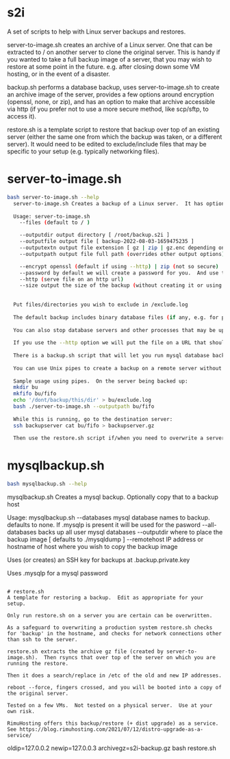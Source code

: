 # s2i

A set of scripts to help with Linux server backups and restores.

server-to-image.sh creates an archive of a Linux server.  One that can be extracted to / on another server to clone the original server.  This is handy if you wanted to take a full backup image of a server, that you may wish to restore at some point in the future.  e.g. after closing down some VM hosting, or in the event of a disaster.

backup.sh performs a database backup, uses server-to-image.sh to create an archive image of the server, provides a few options around encryption (openssl, none, or zip), and has an option to make that archive accessible via http (if you prefer not to use a more secure method, like scp/sftp, to access it).

restore.sh is a template script to restore that backup over top of an existing server (either the same one from which the backup was taken, or a different server).  It would need to be edited to exclude/include files that may be specific to your setup (e.g. typically networking files).

# server-to-image.sh

```bash
bash server-to-image.sh --help
  server-to-image.sh Creates a backup of a Linux server.  It has options to let you download that via http (else you can scp it from the source).  It has options to encrypt the backup file (e.g. via openssl or zip).
  
  Usage: server-to-image.sh 
    --files (default to / )

    --outputdir output directory [ /root/backup.s2i ]
    --outputfile output file [ backup-2022-08-03-1659475235 ]
    --outputextn output file extension [ gz | zip | gz.enc depending on encryption ]
    --outputpath output file full path (overrides other output options)

    --encrypt openssl (default if using --http) | zip (not so secure) | none (default if not using --http)
    --password by default we will create a password for you.  And use the same password each time the same outputdir is used.  NA if encrypt==none.
    --http (serve file on an http url)
    --size output the size of the backup (without creating it or using any disk space)
    
  
  Put files/directories you wish to exclude in /exclude.log
  
  The default backup includes binary database files (if any, e.g. for postgres and mysql).  You may prefer to exclude them, and run a database dump instead (e.g. per mysqlbackup.sh).
  
  You can also stop database servers and other processes that may be updating files while you run this script.
  
  If you use the --http option we will put the file on a URL that should be secret.  However we still recommend you use one of the --encrypt options.
  
  There is a backup.sh script that will let you run mysql database backups, prior to running server-to-image.sh
  
  You can use Unix pipes to create a backup on a remote server without using much space for the backup on the source server.
  
  Sample usage using pipes.  On the server being backed up:
  mkdir bu
  mkfifo bu/fifo
  echo '/dont/backup/this/dir' > bu/exclude.log
  bash ./server-to-image.sh --outputpath bu/fifo
  
  While this is running, go to the destination server:
  ssh backupserver cat bu/fifo > backupserver.gz
  
  Then use the restore.sh script if/when you need to overwrite a server image with a backup image.
  ```
  
# mysqlbackup.sh
 
 ```bash
 bash mysqlbackup.sh --help
 ```
 
mysqlbackup.sh Creates a mysql backup.  Optionally copy that to a backup host
  
  Usage: mysqlbackup.sh
    --databases mysql database names to backup.  defaults to none.  If .mysqlp is present it will be used for the pasword
    --all-databases backs up all user mysql databases
    --outputdir where to place the backup image [ defaults to ./mysqldump ]
    --remotehost IP address or hostname of host where you wish to copy the backup image
  
  Uses (or creates) an SSH key for backups at .backup.private.key
  
  Uses .mysqlp for a mysql password
```  

# restore.sh
A template for restoring a backup.  Edit as appropriate for your setup.  

Only run restore.sh on a server you are certain can be overwritten.

As a safeguard to overwriting a production system restore.sh checks for 'backup' in the hostname, and checks for network connections other than ssh to the server.

restore.sh extracts the archive gz file (created by server-to-image.sh).  Then rsyncs that over top of the server on which you are running the restore.

Then it does a search/replace in /etc of the old and new IP addresses.

reboot --force, fingers crossed, and you will be booted into a copy of the original server.

Tested on a few VMs.  Not tested on a physical server.  Use at your own risk.

RimuHosting offers this backup/restore (+ dist upgrade) as a service.  See https://blog.rimuhosting.com/2021/07/12/distro-upgrade-as-a-service/

```
oldip=127.0.0.2 newip=127.0.0.3 archivegz=s2i-backup.gz bash restore.sh
```

